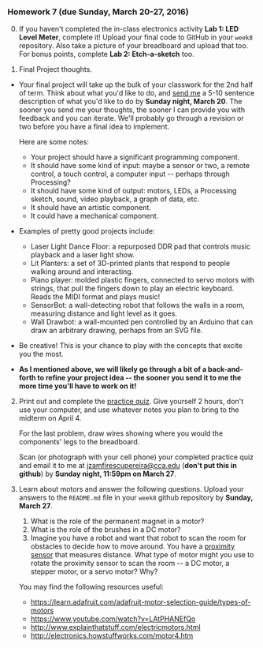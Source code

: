 ### Homework 7 (due Sunday, March 20-27, 2016)

0. If you haven't completed the in-class electronics activity **Lab 1: LED Level Meter**, complete it! Upload your final code to GitHub in your `week8` repository. Also take a picture of your breadboard and upload that too. For bonus points, complete **Lab 2: Etch-a-sketch** too.

1. Final Project thoughts.

  - Your final project will take up the bulk of your classwork for the 2nd half of term. Think about what you'd like to do, and [send me](mailto:jzamfirescpereira@cca.edu) a 5-10 sentence description of what you'd like to do by **Sunday night, March 20**. The sooner you send me your thoughts, the sooner I can provide you with feedback and you can iterate. We'll probably go through a revision or two before you have a final idea to implement.

    Here are some notes:

    - Your project should have a significant programming component.
    - It should have some kind of input: maybe a sensor or two, a remote control, a touch control, a computer input -- perhaps through Processing?
    - It should have some kind of output: motors, LEDs, a Processing sketch, sound, video playback, a graph of data, etc.
    - It should have an artistic component.
    - It could have a mechanical component.

  - Examples of pretty good projects include:
    - Laser Light Dance Floor: a repurposed DDR pad that controls music playback and a laser light show.
    - Lit Planters: a set of 3D-printed plants that respond to people walking around and interacting.
    - Piano player: molded plastic fingers, connected to servo motors with strings, that pull the fingers down to play an electric keyboard. Reads the MIDI format and plays music!
    - SensorBot: a wall-detecting robot that follows the walls in a room, measuring distance and light level as it goes.
    - Wall Drawbot: a wall-mounted pen controlled by an Arduino that can draw an arbitrary drawing, perhaps from an SVG file.

  - Be creative! This is your chance to play with the concepts that excite you the most.

  - **As I mentioned above, we will likely go through a bit of a back-and-forth to refine your project idea -- the sooner you send it to me the more time you'll have to work on it!**

2. Print out and complete the [practice quiz](img/practice-quiz.pdf). Give yourself 2 hours, don't use your computer, and use whatever notes you plan to bring to the midterm on April 4.
   
   For the last problem, draw wires showing where you would the components' legs to the breadboard.
   
   Scan (or photograph with your cell phone) your completed practice quiz and email it to me at [jzamfirescupereira@cca.edu](mailto:jzamfirescupereira@cca.edu) (**don't put this in github**) by **Sunday night, 11:59pm on March 27**.
   
2. Learn about motors and answer the following questions. Upload your answers to the `README.md` file in your `week8` github repository by **Sunday, March 27**.
   
   1. What is the role of the permanent magnet in a motor?
   2. What is the role of the brushes in a DC motor?
   3. Imagine you have a robot and want that robot to scan the room for obstacles to decide how to move around. You have a [proximity sensor](https://en.wikipedia.org/wiki/Proximity_sensor) that measures distance. What type of motor might you use to rotate the proximity sensor to scan the room -- a DC motor, a stepper motor, or a servo motor? Why?
   
   You may find the following resources useful:
   
   - https://learn.adafruit.com/adafruit-motor-selection-guide/types-of-motors
   - https://www.youtube.com/watch?v=LAtPHANEfQo
   - http://www.explainthatstuff.com/electricmotors.html
   - http://electronics.howstuffworks.com/motor4.htm


